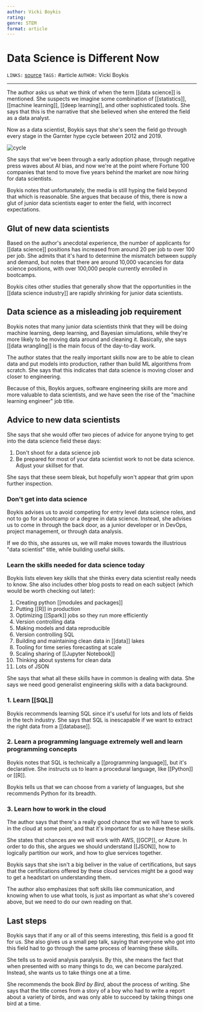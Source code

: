 ```yaml
---
author: Vicki Boykis
rating:
genre: STEM
format: article
---
```

# Data Science is Different Now
`LINKS:` [source](http://veekaybee.github.io/2019/02/13/data-science-is-different/)
`TAGS:` #article 
`AUTHOR:` Vicki Boykis

---
The author asks us what we think of when the term [[data science]] is mentioned. She suspects we imagine some combination of [[statistics]], [[machine learning]], [[deep learning]], and other sophisticated tools. She says that this is the narrative that she believed when she entered the field as a data analyst. 

Now as a data scientist, Boykis says that she's seen the field go through every stage in the Garnter hype cycle between 2012 and 2019. 

![cycle](https://cdn-images-1.medium.com/max/2400/1*OC4rR9I_FAX0T5Y30nyOLw.png)

She says that we've been through a early adoption phase, through negative press waves about AI bias, and now we're at the point where Fortune 100 companies that tend to move five years behind the market are now hiring for data scientists. 

Boykis notes that unfortunately, the media is still hyping the field beyond that which is reasonable. She argues that because of this, there is now a glut of junior data scientists eager to enter the field, with incorrect expectations.

## Glut of new data scientists
Based on the author's anecdotal experience, the number of applicants for [[data science]] positions has increased from around 20 per job to over 100 per job. She admits that it's hard to determine the mismatch between supply and demand, but notes that there are around 10,000 vacancies for data science positions, with over 100,000 people currently enrolled in bootcamps. 

Boykis cites other studies that generally show that the opportunities in the [[data science industry]] are rapidly shrinking for junior data scientists. 

## Data science as a misleading job requirement
Boykis notes that many junior data scientists think that they will be doing machine learning, deep learning, and Bayesian simulations, while they're more likely to be moving data around and cleaning it. Basically, she says [[data wrangling]] is the main focus of the day-to-day work. 

The author states that the really important skills now are to be able to clean data and put models into production, rather than build ML algorithms from scratch. She says that this indicates that data science is moving closer and closer to engineering.

Because of this, Boykis argues, software engineering skills are more and more valuable to data scientists, and we have seen the rise of the "machine learning engineer" job title. 

## Advice to new data scientists
She says that she would offer two pieces of advice for anyone trying to get into the data science field these days:

1. Don't shoot for a data science job
2. Be prepared for most of your data scientist work to not be data science. Adjust your skillset for that.

She says that these seem bleak, but hopefully won't appear that grim upon further inspection.

### Don't get into data science
Boykis advises us to avoid competing for entry level data science roles, and not to go for a bootcamp or a degree in data science. Instead, she advises us to come in through the back door, as a junior developer or in DevOps, project management, or through data analysis.

If we do this, she assures us, we will make moves towards the illustrious "data scientist" title, while building useful skills.

### Learn the skills needed for data science today
Boykis lists eleven key skills that she thinks every data scientist really needs to know. She also includes other blog posts to read on each subject (which would be worth checking out later):
 
1. Creating python [[modules and packages]]
2. Putting [[R]] in production
3. Optimizing [[Spark]] jobs so they run more efficiently
4. Version controlling data
5. Making models and data reproducible
6. Version controlling SQL
7. Building and maintaining clean data in [[data]] lakes
8. Tooling for time series forecasting at scale
9. Scaling sharing of [[Jupyter Notebook]]
10. Thinking about systems for clean data
11. Lots of JSON

She says that what all these skills have in common is dealing with data. She says we need good generalist engineering skills with a data background. 

### 1. Learn [[SQL]]
Boykis recommends learning SQL since it's useful for lots and lots of fields in the tech industry. She says that SQL is inescapable if we want to extract the right data from a [[database]].

### 2. Learn a programming language extremely well and learn programming concepts
Boykis notes that SQL is technically a [[programming language]], but it's declarative. She instructs us to learn a procedural language, like [[Python]] or [[R]]. 

Boykis tells us that we can choose from a variety of languages, but she recommends Python for its breadth. 

### 3. Learn how to work in the cloud
The author says that there's a really good chance that we will have to work in the cloud at some point, and that it's important for us to have these skills. 

She states that chances are we will work with AWS, [[GCP]], or Azure. In order to do this, she argues we should understand [[JSON]], how to logically partition our work, and how to glue services together. 

Boykis says that she isn't a big beliver in the value of certifications, but says that the certifications offered by these cloud services might be a good way to get a headstart on understanding them. 

The author also emphasizes that soft skills like communication, and knowing when to use what tools, is just as important as what she's covered above, but we need to do our own reading on that. 

## Last steps
Boykis says that if any or all of this seems interesting, this field is a good fit for us. She also gives us a small pep talk, saying that everyone who got into this field had to go through the same process of learning these skills. 

She tells us to avoid analysis paralysis. By this, she means the fact that when presented with so many things to do, we can become paralyzed. Instead, she wants us to take things one at a time.

She recommends the book *Bird by Bird,* about the process of writing. She says that the title comes from a story of a boy who had to write a report about a variety of birds, and was only able to succeed by taking things one bird at a time. 
